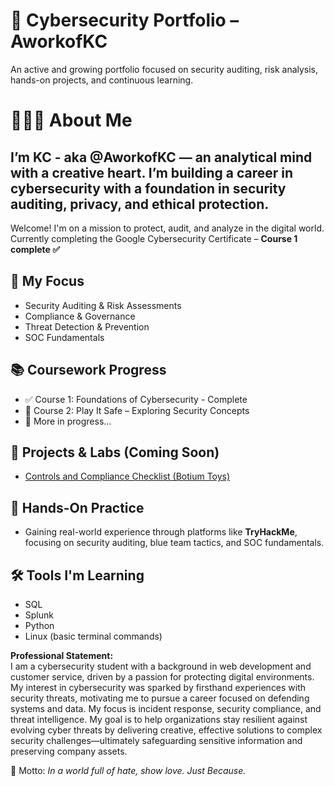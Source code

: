 # 🔐 Cybersecurity Portfolio – AworkofKC
An active and growing portfolio focused on security auditing, risk analysis, hands-on projects, and continuous learning.

# 👩🏽‍💻 About Me

I’m KC - aka @AworkofKC — an analytical mind with a creative heart. I’m building a career in cybersecurity with a foundation in security auditing, privacy, and ethical protection.
---

Welcome! I'm on a mission to protect, audit, and analyze in the digital world.  
Currently completing the Google Cybersecurity Certificate – **Course 1 complete ✅**

## 🧭 My Focus
- Security Auditing & Risk Assessments
- Compliance & Governance
- Threat Detection & Prevention
- SOC Fundamentals

## 📚 Coursework Progress
- ✅ Course 1: Foundations of Cybersecurity - Complete
- 🔄 Course 2: Play It Safe – Exploring Security Concepts
- 🚧 More in progress...

## 🧪 Projects & Labs (Coming Soon)
-  [Controls and Compliance Checklist (Botium Toys)](Controls%20and%20compliance%20checklist%2004_19_25.pdf)


## 🧠 Hands-On Practice
- Gaining real-world experience through platforms like **TryHackMe**, focusing on security auditing, blue team tactics, and SOC fundamentals.

## 🛠️ Tools I'm Learning
- SQL
- Splunk
- Python
- Linux (basic terminal commands)

**Professional Statement:**  
I am a cybersecurity student with a background in web development and customer service, driven by a passion for protecting digital environments. My interest in cybersecurity was sparked by firsthand experiences with security threats, motivating me to pursue a career focused on defending systems and data. My focus is incident response, security compliance, and threat intelligence. My goal is to help organizations stay resilient against evolving cyber threats by delivering creative, effective solutions to complex security challenges—ultimately safeguarding sensitive information and preserving company assets.

🌟 Motto: *In a world full of hate, show love. Just Because.*
